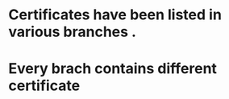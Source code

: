 # Certificates have been listed in various branches .
# Every brach contains different certificate 
